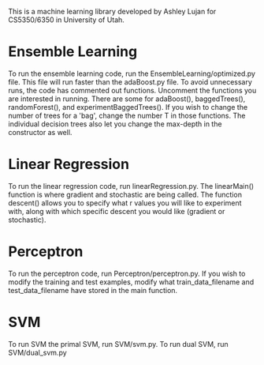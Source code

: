 This is a machine learning library developed by Ashley Lujan for CS5350/6350 in University of Utah. 

# Ensemble Learning
To run the ensemble learning code, run the EnsembleLearning/optimized.py file. This file will run faster than the adaBoost.py file. To avoid unnecessary runs, the code has commented out functions. Uncomment the functions you are interested in running. There are some for adaBoost(), baggedTrees(), randomForest(), and experimentBaggedTrees(). 
If you wish to change the number of trees for a 'bag', change the number T in those functions. The individual decision trees also let you change the max-depth in the constructor as well. 

# Linear Regression
To run the linear regression code, run linearRegression.py. The linearMain() function is where gradient and stochastic are being called. The function descent() allows you to specify what r values you will like to experiment with, along with which specific descent you would like (gradient or stochastic).

# Perceptron
To run the perceptron code, run Perceptron/perceptron.py. If you wish to modify the training and test examples, modify what train_data_filename and test_data_filename have stored in the main function. 

# SVM
To run SVM the primal SVM, run SVM/svm.py. To run dual SVM, run SVM/dual_svm.py
